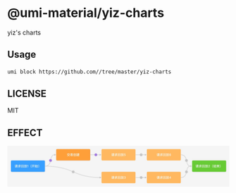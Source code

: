 # @umi-material/yiz-charts

yiz&#39;s charts

## Usage

```sh
umi block https://github.com//tree/master/yiz-charts
```

## LICENSE

MIT

## EFFECT
![](./assets/g6-flow.png)
